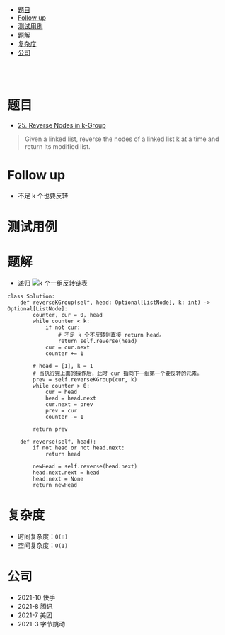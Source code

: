 - [题目](#题目)
- [Follow up](#follow-up)
- [测试用例](#测试用例)
- [题解](#题解)
- [复杂度](#复杂度)
- [公司](#公司)

</br></br>

# 题目
- [25. Reverse Nodes in k-Group](https://leetcode.com/problems/reverse-nodes-in-k-group/)
> Given a linked list, reverse the nodes of a linked list k at a time and return its modified list.

# Follow up
- 不足 k 个也要反转

# 测试用例

# 题解
- 递归
![k 个一组反转链表](https://user-images.githubusercontent.com/57697266/137454934-f243ed69-cf6b-42b0-acce-d87933190bae.png)
```
class Solution:
    def reverseKGroup(self, head: Optional[ListNode], k: int) -> Optional[ListNode]:
        counter, cur = 0, head
        while counter < k:
            if not cur:
                # 不足 k 个不反转则直接 return head。
                return self.reverse(head)
            cur = cur.next
            counter += 1

        # head = [1], k = 1
        # 当执行完上面的操作后，此时 cur 指向下一组第一个要反转的元素。
        prev = self.reverseKGroup(cur, k)
        while counter > 0:
            cur = head
            head = head.next
            cur.next = prev
            prev = cur
            counter -= 1

        return prev
    
    def reverse(self, head):
        if not head or not head.next:
            return head
        
        newHead = self.reverse(head.next)
        head.next.next = head
        head.next = None
        return newHead
```

# 复杂度
- 时间复杂度：`O(n)`
- 空间复杂度：`O(1)`

# 公司
- 2021-10 快手
- 2021-8 腾讯
- 2021-7 美团
- 2021-3 字节跳动
